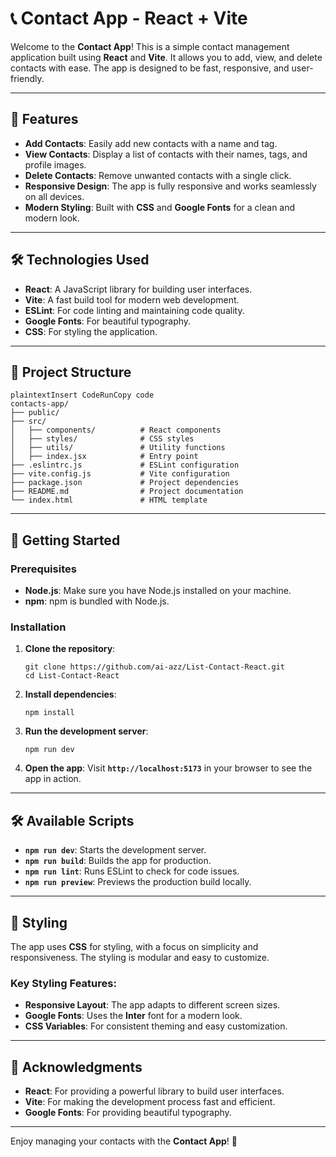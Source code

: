 # **📞 Contact App - React + Vite**

Welcome to the **Contact App**! This is a simple contact management application built using **React** and **Vite**. It allows you to add, view, and delete contacts with ease. The app is designed to be fast, responsive, and user-friendly.

---

## **🚀 Features**

- **Add Contacts**: Easily add new contacts with a name and tag.
- **View Contacts**: Display a list of contacts with their names, tags, and profile images.
- **Delete Contacts**: Remove unwanted contacts with a single click.
- **Responsive Design**: The app is fully responsive and works seamlessly on all devices.
- **Modern Styling**: Built with **CSS** and **Google Fonts** for a clean and modern look.

---

## **🛠️ Technologies Used**

- **React**: A JavaScript library for building user interfaces.
- **Vite**: A fast build tool for modern web development.
- **ESLint**: For code linting and maintaining code quality.
- **Google Fonts**: For beautiful typography.
- **CSS**: For styling the application.

---

## **📂 Project Structure**

```
plaintextInsert CodeRunCopy code
contacts-app/
├── public/
├── src/
│   ├── components/          # React components
│   ├── styles/              # CSS styles
│   ├── utils/               # Utility functions
│   ├── index.jsx            # Entry point
├── .eslintrc.js             # ESLint configuration
├── vite.config.js           # Vite configuration
├── package.json             # Project dependencies
├── README.md                # Project documentation
└── index.html               # HTML template

```

---

## **🚀 Getting Started**

### **Prerequisites**

- **Node.js**: Make sure you have Node.js installed on your machine.
- **npm**: npm is bundled with Node.js.

### **Installation**

1. **Clone the repository**:
    
    ```
    git clone https://github.com/ai-azz/List-Contact-React.git
    cd List-Contact-React
    ```
    
2. **Install dependencies**:
    
    ```
    npm install
    ```
    
3. **Run the development server**:
    
    ```
    npm run dev
    ```
    
4. **Open the app**: Visit **`http://localhost:5173`** in your browser to see the app in action.

---

## **🛠️ Available Scripts**

- **`npm run dev`**: Starts the development server.
- **`npm run build`**: Builds the app for production.
- **`npm run lint`**: Runs ESLint to check for code issues.
- **`npm run preview`**: Previews the production build locally.

---

## **🎨 Styling**

The app uses **CSS** for styling, with a focus on simplicity and responsiveness. The styling is modular and easy to customize.

### **Key Styling Features:**

- **Responsive Layout**: The app adapts to different screen sizes.
- **Google Fonts**: Uses the **Inter** font for a modern look.
- **CSS Variables**: For consistent theming and easy customization.

---


## **🙏 Acknowledgments**

- **React**: For providing a powerful library to build user interfaces.
- **Vite**: For making the development process fast and efficient.
- **Google Fonts**: For providing beautiful typography.

---

Enjoy managing your contacts with the **Contact App**! 🎉